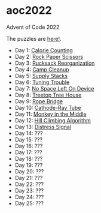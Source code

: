 # aoc2022
Advent of Code 2022

The puzzles are [here!](https://adventofcode.com/2022).

* Day 1: [Calorie Counting](https://github.com/jimflood/aoc2022/blob/main/src/Day1.hs)
* Day 2: [Rock Paper Scissors](https://github.com/jimflood/aoc2022/blob/main/src/Day2.hs)
* Day 3: [Rucksack Reorganization](https://github.com/jimflood/aoc2022/blob/main/src/Day3.hs)
* Day 4: [Camp Cleanup](https://github.com/jimflood/aoc2022/blob/main/src/Day4.hs)
* Day 5: [Supply Stacks](https://github.com/jimflood/aoc2022/blob/main/src/Day5.hs)
* Day 6: [Tuning Trouble](https://github.com/jimflood/aoc2022/blob/main/src/Day6.hs)
* Day 7: [No Space Left On Device](https://github.com/jimflood/aoc2022/blob/main/src/Day7.hs)
* Day 8: [Treetop Tree House](https://github.com/jimflood/aoc2022/blob/main/src/Day8.hs)
* Day 9: [Rope Bridge](https://github.com/jimflood/aoc2022/blob/main/src/Day9.hs)
* Day 10: [Cathode-Ray Tube](https://github.com/jimflood/aoc2022/blob/main/src/Day10.hs)
* Day 11: [Monkey in the Middle](https://github.com/jimflood/aoc2022/blob/main/src/Day11.hs)
* Day 12: [Hill Climbing Algorithm](https://github.com/jimflood/aoc2022/blob/main/src/Day12.hs)
* Day 13: [Distress Signal](https://github.com/jimflood/aoc2022/blob/main/src/Day13.hs)
* Day 14: ???
* Day 15: ???
* Day 16: ???
* Day 17: ???
* Day 18: ???
* Day 19: ???
* Day 20: ???
* Day 21: ???
* Day 22: ???
* Day 23: ???
* Day 24: ???
* Day 25: ???
